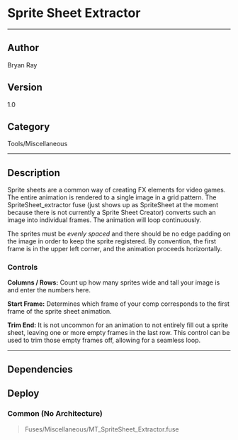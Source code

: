 # Sprite Sheet Extractor
___

## Author
Bryan Ray

## Version
1.0

## Category
Tools/Miscellaneous

___

## Description
<p>Sprite sheets are a common way of creating FX elements for video games. The entire animation is rendered to a single image in a grid pattern. The SpriteSheet_extractor fuse (just shows up as SpriteSheet at the moment because there is not currently a Sprite Sheet Creator) converts such an image into individual frames. The animation will loop continuously.

<p>The sprites must be <em>evenly spaced</em> and there should be no edge padding on the image in order to keep the sprite registered. By convention, the first frame is in the upper left corner, and the animation proceeds horizontally.

<h3>Controls</h3>
<p><strong>Columns / Rows:</strong> Count up how many sprites wide and tall your image is and enter the numbers here.

<p><strong>Start Frame:</strong> Determines which frame of your comp corresponds to the first frame of the sprite sheet animation.

<p><strong>Trim End:</strong> It is not uncommon for an animation to not entirely fill out a sprite sheet, leaving one or more empty frames in the last row. This control can be used to trim those empty frames off, allowing for a seamless loop.



___

## Dependencies

## Deploy

### Common (No Architecture)

> Fuses/Miscellaneous/MT_SpriteSheet_Extractor.fuse  
